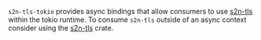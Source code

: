 `s2n-tls-tokio` provides async bindings that allow consumers to use [s2n-tls](https://github.com/aws/s2n-tls) within the tokio runtime. To consume `s2n-tls` outside of an async context consider using the [s2n-tls](https://crates.io/crates/s2n-tls) crate.